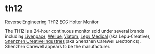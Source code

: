 # th12
Reverse Engineering TH12 ECG Holter Monitor

The TH12 is a 24-hour continuous monitor sold under several brands including [Livenpace](https://livenpace.com/), [Wellue](https://getwellue.com/products/12-lead-holter-monitor), [Viatom](https://www.viatomtech.com/th12-12lead-holter-recorder), [Lepu Medical](https://en.lepumedical.com/products/th12-holter-monitor/) (aka Lepu-Creative), [Shenzhen Creative Industries](https://www.creative-sz.com/products/lepu-th12-medical-grade-telehealth-wearable-24-hours-holter-ecg-monitor/) (aka Shenzhen Carewell Electronics).  Shenzhen Carewell appears to be the manufacturer.
